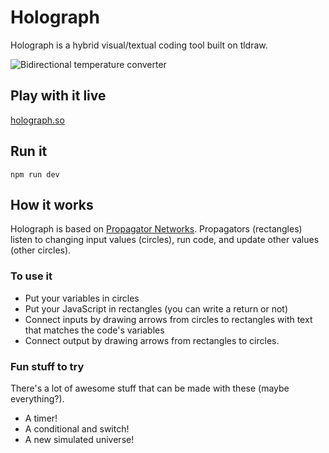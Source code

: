 # Holograph

Holograph is a hybrid visual/textual coding tool built on tldraw.

![Bidirectional temperature converter](https://github.com/dennishansen/propagator-draw/blob/main/public/temp-converter.gif)

## Play with it live
[holograph.so](https://www.holograph.so)

## Run it
```
npm run dev
```

## How it works
Holograph is based on [Propagator Networks](https://dspace.mit.edu/handle/1721.1/54635). Propagators (rectangles) listen to changing input values (circles), run code, and update other values (other circles).

### To use it
- Put your variables in circles
- Put your JavaScript in rectangles (you can write a return or not)
- Connect inputs by drawing arrows from circles to rectangles with text that matches the code's variables
- Connect output by drawing arrows from rectangles to circles.

### Fun stuff to try
There's a lot of awesome stuff that can be made with these (maybe everything?).

- A timer!
- A conditional and switch!
- A new simulated universe!
